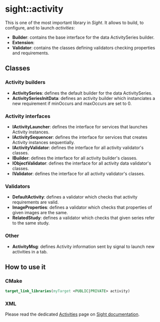 # sight::activity

This is one of the most important library in _Sight_. It allows to build, to configure, and to launch _activities_:

- **Builder**: contains the base interface for the data ActivitySeries builder.
- **Extension**: 
- **Validator**: contains the classes defining validators checking properties and requirements.

## Classes

### Activity builders

- **ActivitySeries**: defines the default builder for the data ActivitySeries.
- **ActivitySeriesInitData**: defines an activity builder which instanciates a new requirement if minOccurs and maxOccurs are set to 0.

### Activity interfaces

- **IActivityLauncher**: defines the interface for services that launches Activity instances.
- **IActivitySequencer**: defines the interface for services that creates Activity instances sequentially.
- **IActivityValidator**: defines the interface for all activity validator's classes.
- **IBuilder**: defines the interface for all activity builder's classes.
- **IObjectValidator**: defines the interface for all activity data validator's classes.
- **IValidator**: defines the interface for all activity validator's classes.

### Validators

- **DefaultActivity**: defines a validator which checks that activity requirements are valid.
- **ImageProperties**: defines a validator which checks that properties of given images are the same.
- **RelatedStudy**: defines a validator which checks that given series refer to the same study.

### Other

- **ActivityMsg**: defines Activity information sent by signal to launch new activities in a tab.

## How to use it

### CMake

```cmake
target_link_libraries(myTarget <PUBLIC|PRIVATE> activity)
```

### XML

Please read the dedicated [Activities](https://sight.pages.ircad.fr/sight-doc/SAD/src/Activities.html) page on 
[Sight documentation](https://sight.pages.ircad.fr/sight-doc).
